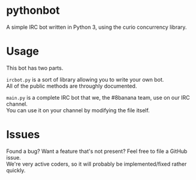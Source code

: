 
# pythonbot

A simple IRC bot written in Python 3, using the curio concurrency library.

# Usage

This bot has two parts.

`ircbot.py` is a sort of library allowing you to write your own bot.  
All of the public methods are throughly documented.

`main.py` is a complete IRC bot that we, the #8banana team, use on our IRC
channel.  
You can use it on your channel by modifying the file itself.

# Issues

Found a bug? Want a feature that's not present? Feel free to file a GitHub
issue.  
We're very active coders, so it will probably be implemented/fixed rather
quickly.
